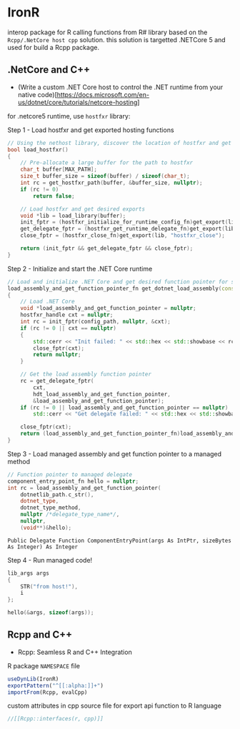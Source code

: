 # IronR

interop package for R calling functions from R# library based on the ``Rcpp/.NetCore host cpp`` solution.
this solution is targetted .NETCore 5 and used for build a Rcpp package. 

## .NetCore and C++

+ (Write a custom .NET Core host to control the .NET runtime from your native code)[https://docs.microsoft.com/en-us/dotnet/core/tutorials/netcore-hosting]

for .netcore5 runtime, use ``hostfxr`` library:

Step 1 - Load hostfxr and get exported hosting functions

```cpp
// Using the nethost library, discover the location of hostfxr and get exports
bool load_hostfxr()
{
    // Pre-allocate a large buffer for the path to hostfxr
    char_t buffer[MAX_PATH];
    size_t buffer_size = sizeof(buffer) / sizeof(char_t);
    int rc = get_hostfxr_path(buffer, &buffer_size, nullptr);
    if (rc != 0)
        return false;

    // Load hostfxr and get desired exports
    void *lib = load_library(buffer);
    init_fptr = (hostfxr_initialize_for_runtime_config_fn)get_export(lib, "hostfxr_initialize_for_runtime_config");
    get_delegate_fptr = (hostfxr_get_runtime_delegate_fn)get_export(lib, "hostfxr_get_runtime_delegate");
    close_fptr = (hostfxr_close_fn)get_export(lib, "hostfxr_close");

    return (init_fptr && get_delegate_fptr && close_fptr);
}
```

Step 2 - Initialize and start the .NET Core runtime

```cpp
// Load and initialize .NET Core and get desired function pointer for scenario
load_assembly_and_get_function_pointer_fn get_dotnet_load_assembly(const char_t *config_path)
{
    // Load .NET Core
    void *load_assembly_and_get_function_pointer = nullptr;
    hostfxr_handle cxt = nullptr;
    int rc = init_fptr(config_path, nullptr, &cxt);
    if (rc != 0 || cxt == nullptr)
    {
        std::cerr << "Init failed: " << std::hex << std::showbase << rc << std::endl;
        close_fptr(cxt);
        return nullptr;
    }

    // Get the load assembly function pointer
    rc = get_delegate_fptr(
        cxt,
        hdt_load_assembly_and_get_function_pointer,
        &load_assembly_and_get_function_pointer);
    if (rc != 0 || load_assembly_and_get_function_pointer == nullptr)
        std::cerr << "Get delegate failed: " << std::hex << std::showbase << rc << std::endl;

    close_fptr(cxt);
    return (load_assembly_and_get_function_pointer_fn)load_assembly_and_get_function_pointer;
}
```

Step 3 - Load managed assembly and get function pointer to a managed method

```cpp
// Function pointer to managed delegate
component_entry_point_fn hello = nullptr;
int rc = load_assembly_and_get_function_pointer(
    dotnetlib_path.c_str(),
    dotnet_type,
    dotnet_type_method,
    nullptr /*delegate_type_name*/,
    nullptr,
    (void**)&hello);
```

```vbnet
Public Delegate Function ComponentEntryPoint(args As IntPtr, sizeBytes As Integer) As Integer
```

Step 4 - Run managed code!

```cpp
lib_args args
{
    STR("from host!"),
    i
};

hello(&args, sizeof(args));
```

## Rcpp and C++

+ Rcpp: Seamless R and C++ Integration

R package ``NAMESPACE`` file

```R
useDynLib(IronR)
exportPattern("^[[:alpha:]]+")
importFrom(Rcpp, evalCpp)
```

custom attributes in cpp source file for export api function to R language

```cpp
//[[Rcpp::interfaces(r, cpp)]]
```